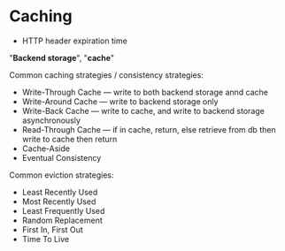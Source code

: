 # Caching

* HTTP header expiration time

"**Backend storage**", "**cache**"

Common caching strategies / consistency strategies:

* Write-Through Cache — write to both backend storage annd cache
* Write-Around Cache — write to backend storage only
* Write-Back Cache — write to cache, and write to backend storage asynchronously
* Read-Through Cache — if in cache, return, else retrieve from db then write to cache then return
* Cache-Aside
* Eventual Consistency

Common eviction strategies:

* Least Recently Used
* Most Recently Used
* Least Frequently Used
* Random Replacement
* First In, First Out
* Time To Live
